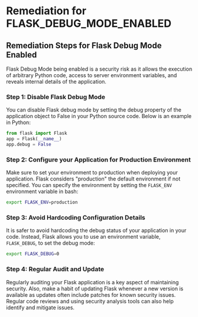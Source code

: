 # Remediation for FLASK_DEBUG_MODE_ENABLED

## Remediation Steps for Flask Debug Mode Enabled

Flask Debug Mode being enabled is a security risk as it allows the execution of arbitrary Python code, access to server environment variables, and reveals internal details of the application.

### Step 1: Disable Flask Debug Mode

You can disable Flask debug mode by setting the debug property of the application object to False in your Python source code. Below is an example in Python:

```python
from flask import Flask
app = Flask(__name__)
app.debug = False
```

### Step 2: Configure your Application for Production Environment
Make sure to set your environment to production when deploying your application. Flask considers "production" the default environment if not specified. You can specify the environment by setting the `FLASK_ENV` environment variable in bash:

```bash
export FLASK_ENV=production
```
   
### Step 3: Avoid Hardcoding Configuration Details
It is safer to avoid hardcoding the debug status of your application in your code. Instead, Flask allows you to use an environment variable, `FLASK_DEBUG`, to set the debug mode:

```bash
export FLASK_DEBUG=0
```
   
### Step 4: Regular Audit and Update
Regularly auditing your Flask application is a key aspect of maintaining security. Also, make a habit of updating Flask whenever a new version is available as updates often include patches for known security issues. Regular code reviews and using security analysis tools can also help identify and mitigate issues.